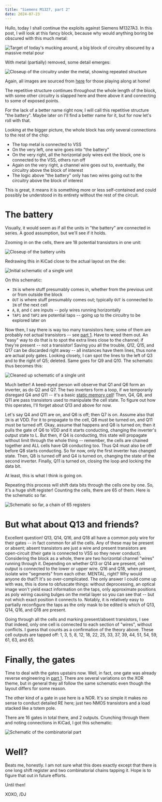 ```yaml
---
title: "Siemens M1327, part 2"
date: 2024-07-23
---
```


Hullo, today I shall continue the exploits against Siemens M1327A3. In this post, I will look at this fancy block, because why would anything boring be obscured with this much metal:

![Target of today's mucking around, a big block of circuitry obscured by a massive metal pour](/blarg/assets/20240723/target.jpg)

With metal (partially) removed, some detail emerges:

![Closeup of the circuitry under the metal, showing repeated structure](/blarg/assets/20240723/target-closeup-no-metal.jpg)

Again, all images are sourced from [here](https://siliconpr0n.org/archive/doku.php?id=infosecdj:siemens:m1327a3) for those playing along at home!

The repetitive structure continues throughout the whole length of the block, with some other circuitry is slapped here and there above it and connecting to some of exposed points.

For the lack of a better name right now, I will call this repetitive structure "the battery". Maybe later on I'll find a better name for it, but for now let's roll with that.

Looking at the bigger picture, the whole block has only several connections to the rest of the chip:

* The top metal is connected to VSS
* On the very left, one wire goes into "the battery"
* On the very right, all the horizontal poly wires exit the block, one is connected to the VSS, others run off
* Again on the very right, a channel wire goes out to, eventually, the circuitry above the block of interest
* The logic above "the battery" only has two wires going out to the circuitry above the block of interest

This is great, it means it is something more or less self-contained and could possibly be understood in its entirety without the rest of the circuit.

# The battery

Visually, it would seem as if all the units in "the battery" are connected in series. A good assumption, but we'll see if it holds.

Zooming in on the cells, there are 18 potential transistors in one unit:

![Closeup of the battery units](/blarg/assets/20240723/battery-cells.jpg)

Redrawing this in KiCad close to the actual layout on the die:

![Initial schematic of a single unit](/blarg/assets/20240723/cell-schematic-initial.png)

On this schematic:

* `IN` is where stuff presumably comes in, whether from the previous unit or from outside the block
* `OUT` is where stuff presumably comes out; typically `OUT` is connected to `IN` of the next cell
* `A`, `B`, and `C` are inputs -- poly wires running horizontally
* `TAP1` and `TAP2` are potential taps -- going up to the circuitry to be explored later on

Now then, I say there is way too many transistors here; some of them are probably not actual transistors -- see [part 1](/blarg/2024/07/22/siemens-m1327-part-1.html). Have to weed them out. An "easy" way to do that is to spot the extra lines close to the channel; if they're present -- not a transistor! Saving you all the trouble, Q12, Q15, and Q17 can be discarded right away -- all instances have them lines, thus none are actual poly gates. Looking closely, I can spot the lines to the left of Q3 and to the right of Q5; deleted. Same goes for Q9 and Q10. The schematic thus becomes this:

![Cleaned up schematic of a single unit](/blarg/assets/20240723/cell-schematic-cleaned.png)

Much better! A keed-eyed person will observe that Q1 and Q6 form an inverter, as do Q2 and Q7. The two inverters form a loop, if we temporarily disregard Q4 and Q11 -- it's a basic [static memory cell](https://moodle.insa-toulouse.fr/file.php/58/content/static_ram.html)! Then, Q4, Q8, and Q11 are pass transistors used to manipulate the cell state. To figure out how this operates, I'll forget about Q13 and above for now.

Let's say Q4 and Q11 are on, and Q6 is off; then Q7 is on. Assume also that `IN` is at VDD. For it to propagate to the cell, Q8 must be turned on, and Q11 must be turned off. Okay, assume that happens and Q8 is turned on; then it pulls the gate of Q6 to VDD and it starts conducting, changing the inverter's output state to L. But then, if Q4 is conducting, this state will propagate without limit through the whole thing -- remember, the cells are chained together and ALL cells have Q8 conducting too. Thus Q4 must also be off before Q8 starts conducting. So for now, only the first inverter has changed state. Then, Q8 is turned off and Q4 is turned on, changing the state of the second inverter. Finally, Q11 is turned on, closing the loop and locking the data bit.

At least, this is what I think is going on.

Repeating this process will shift data bits through the cells one by one. So, it's a huge shift register! Counting the cells, there are 65 of them. Here is the schematic so far.

![Schematic so far, a chain of 65 registers](/blarg/assets/20240723/unit-schematic-1.png)

# But what about Q13 and friends?

Excellent question! Q13, Q14, Q16, and Q18 all have a common poly wire for their gates -- in fact common for all the cells. Any of these may be present or absent; absent transistors are just a wire and present transistors are open-circuit (their gate is connected to VSS so they never conduct). Considering the block as a whole, there are two horizontal channel "wires" running through it. Depending on whether Q13 or Q14 are present, cell output is connected to the lower or upper wire. Q16 and Q18, when present, isolate wire "segments" from each other. MENTAL, right? Why would anyone do that?! It's so over-complicated. The only answer I could come up with was, this is done to obfuscate things: without deprocessing, an optical image won't yield exact information on the taps, only approximate positions as poly wiring causing bulges on the metal layer so you can see that -- but not which exact position it connects to. Notably, it is relatively easy to partially reconfigure the taps as the only mask to be edited is which of Q13, Q14, Q16, and Q18 are present.

Going through all the cells and marking present/absent transistors, I see that indeed, only one cell is connected to each section of "wires", without conflicts. I guess that counts as a confirmation of the theory above. These cell outputs are tapped off: 1, 3, 5, 8, 12, 18, 22, 25, 33, 37, 39, 44, 51, 54, 59, 61, 63, and 65.

# Finally, the gates

Time to deal with the gates upstairs now. Well, in fact, one gate was already reverse engineering in [part 1](/blarg/2024/07/22/siemens-m1327-part-1.html). There are several variations on the XOR theme, but in general they all follow the same schematic even though the layout differs for some reason.

The other kind of a gate in use here is a NOR. It's so simple it makes no sense to conduct detailed RE here; just two NMOS transistors and a load stacked like a totem pole.

There are 16 gates in total there, and 2 outputs. Crunching through them and noting connections in KiCad, I got this schematic:

![Schematic of the combinatorial part](/blarg/assets/20240723/unit-schematic-2.png)

# Well?

Beats me, honestly. I am not sure what this does exactly except that there is one long shift register and two combinatorial chains tapping it.  Hope is to figure that out in future efforts.

Until then!

XOXO,
/DJ
